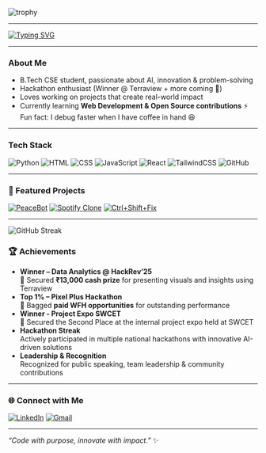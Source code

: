 ![trophy](https://github-profile-trophy.vercel.app/?username=zainabfatima097&theme=radical&no-frame=true&margin-w=5)

---
<!-- Typing animation -->
[![Typing SVG](https://readme-typing-svg.herokuapp.com?size=24&color=FF69B4&width=600&lines=Hi+there+👋,+I'm+Zainab+Fatima!;AI+Enthusiast+%7C+Hackathon+Explorer;Building+cool+things+with+code+🚀)](https://git.io/typing-svg)

---

### About Me
- B.Tech CSE student, passionate about AI, innovation & problem-solving  
- Hackathon enthusiast (Winner @ Terraview + more coming 🚀)  
- Loves working on projects that create real-world impact  
- Currently learning **Web Development & Open Source contributions**
⚡ Fun fact: I debug faster when I have coffee in hand 😆

---
### Tech Stack
![Python](https://img.shields.io/badge/Python-3776AB?style=for-the-badge&logo=python&logoColor=white)
![HTML](https://img.shields.io/badge/HTML5-E34F26?style=for-the-badge&logo=html5&logoColor=white)
![CSS](https://img.shields.io/badge/CSS3-1572B6?style=for-the-badge&logo=css3&logoColor=white)
![JavaScript](https://img.shields.io/badge/JavaScript-323330?style=for-the-badge&logo=javascript&logoColor=F7DF1E)
![React](https://img.shields.io/badge/React-20232A?style=for-the-badge&logo=react&logoColor=61DAFB)
![TailwindCSS](https://img.shields.io/badge/Tailwind_CSS-38B2AC?style=for-the-badge&logo=tailwind-css&logoColor=white)
![GitHub](https://img.shields.io/badge/GitHub-181717?style=for-the-badge&logo=github&logoColor=white)

---
### 📌 Featured Projects

[![PeaceBot](https://github-readme-stats.vercel.app/api/pin/?username=zainabfatima097&repo=PeaceBot&theme=radical)](https://github.com/zainabfatima097/PeaceBot.git)
[![Spotify Clone](https://github-readme-stats.vercel.app/api/pin/?username=zainabfatima097&repo=spotify-clone&theme=radical)](https://github.com/zainabfatima097/spotify-clone.git)
[![Ctrl+Shift+Fix](https://github-readme-stats.vercel.app/api/pin/?username=zainabfatima097&repo=zee&theme=radical)](https://github.com/zainabfatima097/zee.git)

---

![GitHub Streak](https://github-readme-streak-stats.herokuapp.com/?user=zainabfatima097&theme=radical)

### 🏆 Achievements
-  **Winner – Data Analytics @ HackRev’25**  
   🥇 Secured **₹13,000 cash prize** for presenting visuals and insights using Terraview  
- **Top 1% – Pixel Plus Hackathon**  
   🏅 Bagged **paid WFH opportunities** for outstanding performance
- **Winner - Project Expo SWCET**  
   🥈 Secured the Second Place at the internal project expo held at SWCET
- **Hackathon Streak**  
   Actively participated in multiple national hackathons with innovative AI-driven solutions  
- **Leadership & Recognition**  
   Recognized for public speaking, team leadership & community contributions  

---

### 🌐 Connect with Me
[![LinkedIn](https://img.shields.io/badge/LinkedIn-0A66C2?style=for-the-badge&logo=linkedin&logoColor=white)](https://www.linkedin.com/in/zainabfatima23) 
[![Gmail](https://img.shields.io/badge/Email-D14836?style=for-the-badge&logo=gmail&logoColor=white)](mailto:zainabfatima.rafi@gmail.com)

---
*“Code with purpose, innovate with impact.”* ✨








